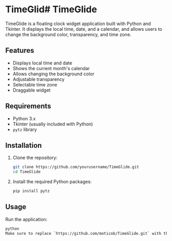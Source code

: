 # TimeGlid# TimeGlide

TimeGlide is a floating clock widget application built with Python and Tkinter. It displays the local time, date, and a calendar, and allows users to change the background color, transparency, and time zone.

## Features

- Displays local time and date
- Shows the current month's calendar
- Allows changing the background color
- Adjustable transparency
- Selectable time zone
- Draggable widget

## Requirements

- Python 3.x
- Tkinter (usually included with Python)
- `pytz` library

## Installation

1. Clone the repository:
    ```sh
    git clone https://github.com/yourusername/TimeGlide.git
    cd TimeGlide
    ```

2. Install the required Python packages:
    ```sh
    pip install pytz
    ```

## Usage

Run the application:
```sh
python 
Make sure to replace `https://github.com/moticob/TimeGlide.git` with the actual URL of your repository.e